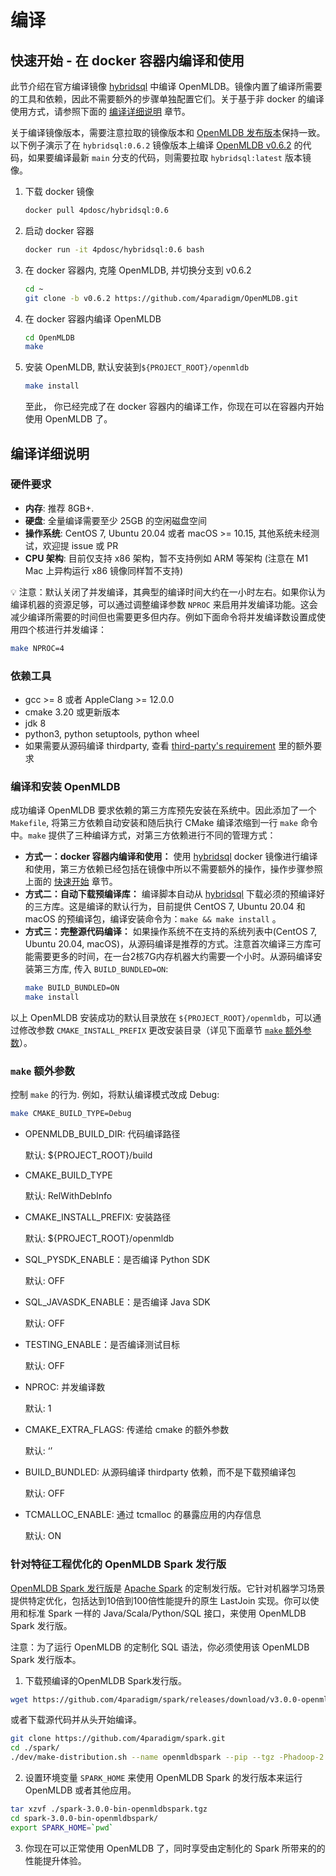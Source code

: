# 编译

## 快速开始 - 在 docker 容器内编译和使用

此节介绍在官方编译镜像 [hybridsql](https://hub.docker.com/r/4pdosc/hybridsql) 中编译 OpenMLDB。镜像内置了编译所需要的工具和依赖，因此不需要额外的步骤单独配置它们。关于基于非 docker 的编译使用方式，请参照下面的 [编译详细说明](#编译详细说明) 章节。

关于编译镜像版本，需要注意拉取的镜像版本和 [OpenMLDB 发布版本](https://github.com/4paradigm/OpenMLDB/releases)保持一致。以下例子演示了在 `hybridsql:0.6.2` 镜像版本上编译 [OpenMLDB v0.6.2](https://github.com/4paradigm/OpenMLDB/releases/tag/v0.6.2) 的代码，如果要编译最新 `main` 分支的代码，则需要拉取 `hybridsql:latest` 版本镜像。

1. 下载 docker 镜像
    ```bash
    docker pull 4pdosc/hybridsql:0.6
    ```

2. 启动 docker 容器
    ```bash
    docker run -it 4pdosc/hybridsql:0.6 bash
    ```

3. 在 docker 容器内, 克隆 OpenMLDB, 并切换分支到 v0.6.2
    ```bash
    cd ~
    git clone -b v0.6.2 https://github.com/4paradigm/OpenMLDB.git
    ```

4. 在 docker 容器内编译 OpenMLDB
    ```bash
    cd OpenMLDB
    make
    ```

5. 安装 OpenMLDB, 默认安装到`${PROJECT_ROOT}/openmldb`
    ```bash
    make install
    ```
    至此， 你已经完成了在 docker 容器内的编译工作，你现在可以在容器内开始使用 OpenMLDB 了。

## 编译详细说明

### 硬件要求

- **内存**: 推荐 8GB+.
- **硬盘**: 全量编译需要至少 25GB 的空闲磁盘空间
- **操作系统**: CentOS 7, Ubuntu 20.04 或者 macOS >= 10.15, 其他系统未经测试，欢迎提 issue 或 PR
- **CPU 架构**: 目前仅支持 x86 架构，暂不支持例如 ARM 等架构 (注意在 M1 Mac 上异构运行 x86 镜像同样暂不支持)

💡 注意：默认关闭了并发编译，其典型的编译时间大约在一小时左右。如果你认为编译机器的资源足够，可以通过调整编译参数 `NPROC` 来启用并发编译功能。这会减少编译所需要的时间但也需要更多但内存。例如下面命令将并发编译数设置成使用四个核进行并发编译：
```bash
make NPROC=4
```

### 依赖工具

- gcc >= 8 或者 AppleClang >= 12.0.0
- cmake 3.20 或更新版本
- jdk 8
- python3, python setuptools, python wheel
- 如果需要从源码编译 thirdparty, 查看 [third-party's requirement](../../third-party/README.md) 里的额外要求

### 编译和安装 OpenMLDB

成功编译 OpenMLDB 要求依赖的第三方库预先安装在系统中。因此添加了一个 `Makefile`, 将第三方依赖自动安装和随后执行 CMake 编译浓缩到一行 `make` 命令中。`make` 提供了三种编译方式，对第三方依赖进行不同的管理方式：

- **方式一：docker 容器内编译和使用：** 使用 [hybridsql](https://hub.docker.com/r/4pdosc/hybridsql) docker 镜像进行编译和使用，第三方依赖已经包括在镜像中所以不需要额外的操作，操作步骤参照上面的 [快速开始](#快速开始) 章节。
- **方式二：自动下载预编译库：** 编译脚本自动从 [hybridsql](https://github.com/4paradigm/hybridsql-asserts/releases) 下载必须的预编译好的三方库。这是编译的默认行为，目前提供 CentOS 7, Ubuntu 20.04 和 macOS 的预编译包，编译安装命令为：`make && make install` 。
- **方式三：完整源代码编译：** 如果操作系统不在支持的系统列表中(CentOS 7, Ubuntu 20.04, macOS)，从源码编译是推荐的方式。注意首次编译三方库可能需要更多的时间，在一台2核7G内存机器大约需要一个小时。从源码编译安装第三方库, 传入 `BUILD_BUNDLED=ON`:
   ```bash
   make BUILD_BUNDLED=ON
   make install
   ```

以上 OpenMLDB 安装成功的默认目录放在 `${PROJECT_ROOT}/openmldb`，可以通过修改参数 `CMAKE_INSTALL_PREFIX` 更改安装目录（详见下面章节 [`make` 额外参数](#make-opts)）。

### `make` 额外参数

[make-opts]: make-opts

控制 `make` 的行为. 例如，将默认编译模式改成 Debug:

```bash
make CMAKE_BUILD_TYPE=Debug
```

- OPENMLDB_BUILD_DIR: 代码编译路径

  默认: ${PROJECT_ROOT}/build

- CMAKE_BUILD_TYPE

  默认: RelWithDebInfo

- CMAKE_INSTALL_PREFIX: 安装路径

  默认: ${PROJECT_ROOT}/openmldb

- SQL_PYSDK_ENABLE：是否编译 Python SDK

  默认: OFF

- SQL_JAVASDK_ENABLE：是否编译 Java SDK

  默认: OFF

- TESTING_ENABLE：是否编译测试目标

  默认: OFF

- NPROC: 并发编译数

  默认: 1

- CMAKE_EXTRA_FLAGS: 传递给 cmake 的额外参数

  默认: ‘’

- BUILD_BUNDLED: 从源码编译 thirdparty 依赖，而不是下载预编译包

  默认: OFF

- TCMALLOC_ENABLE: 通过 tcmalloc 的暴露应用的内存信息

  默认: ON


### 针对特征工程优化的 OpenMLDB Spark 发行版

[OpenMLDB Spark 发行版](https://github.com/4paradigm/spark)是 [Apache Spark](https://github.com/apache/spark) 的定制发行版。它针对机器学习场景提供特定优化，包括达到10倍到100倍性能提升的原生 LastJoin 实现。你可以使用和标准 Spark 一样的 Java/Scala/Python/SQL 接口，来使用 OpenMLDB Spark 发行版。

注意：为了运行 OpenMLDB 的定制化 SQL 语法，你必须使用该 OpenMLDB Spark 发行版本。

1. 下载预编译的OpenMLDB Spark发行版。

```bash
wget https://github.com/4paradigm/spark/releases/download/v3.0.0-openmldb0.6.2/spark-3.0.0-bin-openmldbspark.tgz
```

或者下载源代码并从头开始编译。

```bash
git clone https://github.com/4paradigm/spark.git
cd ./spark/
./dev/make-distribution.sh --name openmldbspark --pip --tgz -Phadoop-2.7 -Pyarn -Pallinone
```

2. 设置环境变量 `SPARK_HOME` 来使用 OpenMLDB Spark 的发行版本来运行 OpenMLDB 或者其他应用。

```bash
tar xzvf ./spark-3.0.0-bin-openmldbspark.tgz
cd spark-3.0.0-bin-openmldbspark/
export SPARK_HOME=`pwd`
```

3. 你现在可以正常使用 OpenMLDB 了，同时享受由定制化的 Spark 所带来的的性能提升体验。
